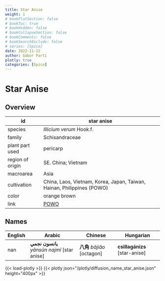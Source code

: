 ```yaml
---
title: Star Anise
weight: 1
# bookFlatSection: false
# bookToc: true
# bookHidden: false
# bookCollapseSection: false
# bookComments: false
# bookSearchExclude: false
# series: [Spice]
date: 2022-11-22
author: Gábor Parti
plotly: true
categories: [Spice]
---
```


# Star Anise

## Overview

|       id       |                              star anise                              |
|----------------|----------------------------------------------------------------------|
|     species    |                       *Illicium verum* Hook.f.                       |
|     family     |                            Schisandraceae                            |
| plant part used|                               pericarp                               |
|region of origin|                          SE. China; Vietnam                          |
|    macroarea   |                                 Asia                                 |
|   cultivation  |China, Laos, Vietnam, Korea, Japan, Taiwan, Hainan, Philippines (POWO)|
|      color     |                             orange brown                             |
|      link      |          [POWO](https://powo.science.kew.org/taxon/554553-1)         |

## Names

|English|                   Arabic                  |         Chinese         |          Hungarian          |
|-------|-------------------------------------------|-------------------------|-----------------------------|
|  nan  |**يانسون نجمي** *yānsūn najmī* [star anise]|**八角** *bājiǎo* [octagon]|**csillagánizs** [star-anise]|

{{< load-plotly >}}
{{< plotly json="/plotly/diffusion_name_star_anise.json" height="400px" >}}